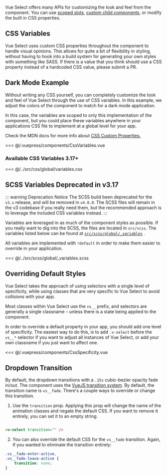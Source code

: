 Vue Select offers many APIs for customizing the look and feel from the component. You can use
[scoped slots](../api/slots.md), [custom child components](components.md), or modify the built in
CSS properties.

## CSS Variables

Vue Select uses custom CSS properties throughout the component to handle visual opinions. This
allows for quite a bit of flexibility in styling, without having to hook into a build system for
generating your own styles with something like SASS. If there is a value that you think should use a
CSS property instead of a hardcoded CSS value, please submit a PR.

## Dark Mode Example

Without writing any CSS yourself, you can completely customize the look and feel of Vue Select
through the use of CSS variables. In this example, we adjust the colors of the component to match
for a dark mode application.

In this case, the variables are scoped to only this implementation of the component, but you could
place these variables anywhere in your applications CSS file to implement at a global level for your
app.

Check the MDN docs for more info
about [CSS Custom Properties.](https://developer.mozilla.org/en-US/docs/Web/CSS/Using_CSS_custom_properties)

<CssVariables style="margin-top: 1rem;" />

<<< @/.vuepress/components/CssVariables.vue

### Available CSS Variables <Badge type="primary">3.17+</Badge>

<<< @/../src/css/global/variables.css

## SCSS Variables <Badge type="warning">Deprecated in v3.17</Badge>

::: warning Deprecation Notice 
The SCSS build been deprecated for the `v3.x` release, and will be
removed in `v4.0.0`. The SCSS files will remain in the v3 codebase if you really need them, but the
recommended approach is to leverage the included CSS variables instead.
:::

Variables are leveraged in as much of the component styles as possible. If you really want to dig
into the SCSS, the files are located in `src/scss`. The variables listed below can be found at
[`src/scss/global/_variables`](https://github.com/sagalbot/vue-select/blob/master/src/scss/global/_variables.scss)
.

All variables are implemented with `!default` in order to make them easier to override in your
application.

<<< @/../src/scss/global/_variables.scss

## Overriding Default Styles

Vue Select takes the approach of using selectors with a single level of specificity, while using
classes that are very specific to Vue Select to avoid collisions with your app.

Most classes within Vue Select use the `vs__` prefix, and selectors are generally a single classname
– unless there is a state being applied to the component.

In order to override a default property in your app, you should add one level of specificity. The
easiest way to do this, is to add `.v-select` before the `vs__*` selector if you want to adjust all
instances of Vue Select, or add your own classname if you just want to affect one.

<CssSpecificity />  

<<< @/.vuepress/components/CssSpecificity.vue

## Dropdown Transition

By default, the dropdown transitions with a `.15s` cubic-bezier opacity fade in/out. The component
uses the [VueJS transition system](https://vuejs.org/v2/guide/transitions.html). By default, the
transition name is `vs__fade`. There's a couple ways to override or change this transition.

1. Use the `transition` prop. Applying this prop will change the name of the animation classes and
   negate the default CSS. If you want to remove it entirely, you can set it to an empty string.

```html

<v-select transition="" />
```

2. You can also override the default CSS for the `vs__fade` transition. Again, if you wanted to
   eliminate the transition entirely:

```css
.vs__fade-enter-active,
.vs__fade-leave-active {
    transition: none;
}
```
